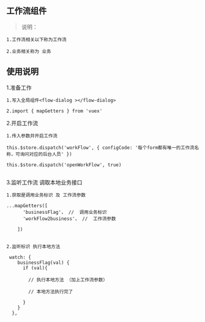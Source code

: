 ## 工作流组件

>说明：
```
1.工作流相关以下称为工作流 

2.业务相关称为 业务
```

## 使用说明

1.准备工作
```
1.写入全局组件<flow-dialog ></flow-dialog>

2.import { mapGetters } from 'vuex'
```

2.开启工作流

```
1.传入参数并开启工作流

this.$store.dispatch('workFlow', { configCode: '每个form都有唯一的工作流名称，可询问对应的后台人员' })

this.$store.dispatch('openWorkFlow', true)


```

3.监听工作流 调取本地业务接口

```
1.获取是调用业务标识 及 工作流参数

...mapGetters([
      'businessFlag'， //  调用业务标识
      'workFlow2business'， //  工作流参数

    ])


2.监听标识 执行本地方法

 watch: {
    businessFlag(val) {
      if (val){

        // 执行本地方法 （加上工作流参数）
        
        // 本地方法执行完了

      }
    }
  },


```



   